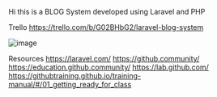 Hi this is a BLOG System developed using Laravel and PHP

Trello 
https://trello.com/b/G02BHbG2/laravel-blog-system

![image](https://user-images.githubusercontent.com/59313302/133083185-dd3c7bf9-2e8c-453c-8d46-bf07ead42888.png)

Resources
https://laravel.com/
https://github.community/
https://education.github.community/
https://lab.github.com/ 
https://githubtraining.github.io/training-manual/#/01_getting_ready_for_class

